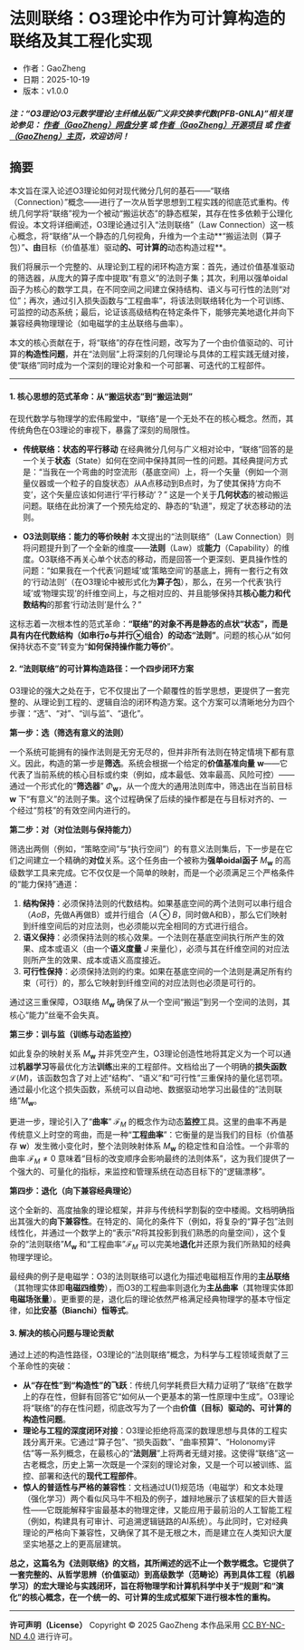 # 法则联络：O3理论中作为可计算构造的联络及其工程化实现

- 作者：GaoZheng
- 日期：2025-10-19
- 版本：v1.0.0

#### ***注：“O3理论/O3元数学理论/主纤维丛版广义非交换李代数(PFB-GNLA)”相关理论参见： [作者（GaoZheng）网盘分享](https://drive.google.com/drive/folders/1lrgVtvhEq8cNal0Aa0AjeCNQaRA8WERu?usp=sharing) 或 [作者（GaoZheng）开源项目](https://github.com/CTaiDeng/open_meta_mathematical_theory) 或 [作者（GaoZheng）主页](https://mymetamathematics.blogspot.com)，欢迎访问！***

## 摘要
本文旨在深入论述O3理论如何对现代微分几何的基石——“联络（Connection）”概念——进行了一次从哲学思想到工程实践的彻底范式重构。传统几何学将“联络”视为一个被动“搬运状态”的静态框架，其存在性多依赖于公理化假设。本文将详细阐述，O3理论通过引入“法则联络”（Law Connection）这一核心概念，将“联络”从一个静态的几何视角，升维为一个主动**“搬运法则（算子包）”**、由**目标（价值基准）驱动**的、可计算的**动态构造过程**。

我们将展示一个完整的、从理论到工程的闭环构造方案：首先，通过价值基准驱动的筛选器，从庞大的算子库中提取“有意义”的法则子集；其次，利用以强单oidal函子为核心的数学工具，在不同空间之间建立保持结构、语义与可行性的法则“对位”；再次，通过引入损失函数与“工程曲率”，将该法则联络转化为一个可训练、可监控的动态系统；最后，论证该高级结构在特定条件下，能够完美地退化并向下兼容经典物理理论（如电磁学的主丛联络与曲率）。

本文的核心贡献在于，将“联络”的存在性问题，改写为了一个由价值驱动的、可计算的**构造性问题**，并在“法则层”上将深刻的几何理论与具体的工程实践无缝对接，使“联络”同时成为一个深刻的理论对象和一个可部署、可迭代的工程部件。

---

#### **1. 核心思想的范式革命：从“搬运状态”到“搬运法则”**

在现代数学与物理学的宏伟殿堂中，“联络”是一个无处不在的核心概念。然而，其传统角色在O3理论的审视下，暴露了深刻的局限性。

* **传统联络：状态的平行移动**
    在经典微分几何与广义相对论中，“联络”回答的是一个关于**状态**（State）如何在空间中保持其同一性的问题。其经典提问方式是：“当我在一个弯曲的时空流形（基底空间）上，将一个矢量（例如一个测量仪器或一个粒子的自旋状态）从A点移动到B点时，为了使其保持‘方向不变’，这个矢量应该如何进行‘平行移动’？” 这是一个关于**几何状态**的被动搬运问题。联络在此扮演了一个预先给定的、静态的“轨道”，规定了状态移动的法则。

* **O3法则联络：能力的等价映射**
    本文提出的“法则联络”（Law Connection）则将问题提升到了一个全新的维度——**法则**（Law）或**能力**（Capability）的维度。O3联络不再关心单个状态的移动，而是回答一个更深刻、更具操作性的问题：“如果我在一个代表‘问题域’或‘策略空间’的基底上，拥有一套行之有效的‘行动法则’（在O3理论中被形式化为**算子包**），那么，在另一个代表‘执行域’或‘物理实现’的纤维空间上，与之相对应的、并且能够保持其**核心能力和代数结构**的那套‘行动法则’是什么？”

这标志着一次根本性的范式革命：**“联络”的对象不再是静态的点状“状态”，而是具有内在代数结构（如串行$o$与并行$⊗$组合）的动态“法则”**。问题的核心从“如何保持状态不变”转变为“**如何保持操作能力等价**”。

#### **2. “法则联络”的可计算构造路径：一个四步闭环方案**

O3理论的强大之处在于，它不仅提出了一个颠覆性的哲学思想，更提供了一套完整的、从理论到工程的、逻辑自洽的闭环构造方案。这个方案可以清晰地分为四个步骤：“选”、“对”、“训与监”、“退化”。

**第一步：选（筛选有意义的法则）**

一个系统可能拥有的操作法则是无穷无尽的，但并非所有法则在特定情境下都有意义。因此，构造的第一步是**筛选**。系统会根据一个给定的**价值基准向量** $\mathbf w$——它代表了当前系统的核心目标或约束（例如，成本最低、效率最高、风险可控）——通过一个形式化的“**筛选器**” $\Phi_{\mathbf w}$，从一个庞大的通用法则库中，筛选出在当前目标 $\mathbf w$ 下“有意义”的法则子集。这个过程确保了后续的操作都是在与目标对齐的、一个经过“剪枝”的有效空间内进行的。

**第二步：对（对位法则与保持能力）**

筛选出两侧（例如，“策略空间”与“执行空间”）的有意义法则集后，下一步是在它们之间建立一个精确的**对位**关系。这个任务由一个被称为**强单oidal函子** $M_{\mathbf w}$ 的高级数学工具来完成。它不仅仅是一个简单的映射，而是一个必须满足三个严格条件的“能力保持”通道：

1.  **结构保持**：必须保持法则的代数结构。如果基底空间的两个法则可以串行组合（$A o B$，先做A再做B）或并行组合（$A ⊗ B$，同时做A和B），那么它们映射到纤维空间后的对应法则，也必须能以完全相同的方式进行组合。
2.  **语义保持**：必须保持法则的核心效果。一个法则在基底空间执行所产生的效果、成本或语义（由一个**语义度量** $J$ 来量化），必须与其在纤维空间的对应法则所产生的效果、成本或语义高度接近。
3.  **可行性保持**：必须保持法则的约束。如果在基底空间的一个法则是满足所有约束（可行）的，那么它映射到纤维空间的对应法则也必须是可行的。

通过这三重保障，O3联络 $M_{\mathbf w}$ 确保了从一个空间“搬运”到另一个空间的法则，其核心“能力”丝毫不会失真。

**第三步：训与监（训练与动态监控）**

如此复杂的映射关系 $M_{\mathbf w}$ 并非凭空产生，O3理论创造性地将其定义为一个可以通过**机器学习**等最优化方法**训练**出来的工程部件。文档给出了一个明确的**损失函数** $\mathcal L(M)$，该函数包含了对上述“结构”、“语义”和“可行性”三重保持的量化惩罚项。通过最小化这个损失函数，系统可以自动地、数据驱动地学习出最佳的“法则联络”$M_{\mathbf w}$。

更进一步，理论引入了“**曲率**” $\mathcal F_M$ 的概念作为动态**监控**工具。这里的曲率不再是传统意义上时空的弯曲，而是一种“**工程曲率**”：它衡量的是当我们的目标（价值基存 $\mathbf w$）发生微小变化时，整个法则映射体系 $M_{\mathbf w}$ 的稳定性和自洽性。一个非零的曲率 $\mathcal F_M \neq 0$ 意味着“目标的改变顺序会影响最终的法则体系”，这为我们提供了一个强大的、可量化的指标，来监控和管理系统在动态目标下的“逻辑漂移”。

**第四步：退化（向下兼容经典理论）**

这个全新的、高度抽象的理论框架，并非与传统科学割裂的空中楼阁。文档明确指出其强大的**向下兼容性**。在特定的、简化的条件下（例如，将复杂的“算子包”法则线性化，并通过一个数学上的“表示”$R$将其投影到我们熟悉的向量空间），这个复杂的“法则联络”$M_{\mathbf w}$ 和“工程曲率”$\mathcal F_M$ 可以完美地**退化**并还原为我们所熟知的经典物理学理论。

最经典的例子是电磁学：O3的法则联络可以退化为描述电磁相互作用的**主丛联络**（其物理实体即**电磁四维势**），而O3的工程曲率则退化为**主丛曲率**（其物理实体即**电磁场张量**）。更重要的是，退化后的理论依然严格满足经典物理学的基本守恒定律，如**比安基（Bianchi）恒等式**。

#### **3. 解决的核心问题与理论贡献**

通过上述的构造性路径，O3理论的“法则联络”概念，为科学与工程领域贡献了三个革命性的突破：

* **从“存在性”到“构造性”的飞跃**：传统几何学耗费巨大精力证明了“联络”在数学上的存在性，但鲜有回答它“如何从一个更基本的第一性原理中生成”。O3理论将“联络”的存在性问题，彻底改写为了一个由**价值（目标）驱动的、可计算的构造性问题**。
* **理论与工程的深度闭环对接**：O3理论拒绝将高深的数理思想与具体的工程实践分离开来。它通过“算子包”、“损失函数”、“曲率预算”、“Holonomy评估”等一系列概念，在最核心的“**法则层**”上将两者无缝对接。这使得“联络”这一古老概念，历史上第一次既是一个深刻的理论对象，又是一个可以被训练、监控、部署和迭代的**现代工程部件**。
* **惊人的普适性与严格的兼容性**：文档通过U(1)规范场（电磁学）和文本处理（强化学习）两个看似风马牛不相及的例子，雄辩地展示了该框架的巨大普适性——它既能解释宇宙最基本的物理定律，又能应用于最前沿的人工智能工程（例如，构建具有可审计、可追溯逻辑链路的AI系统）。与此同时，它对经典理论的严格向下兼容性，又确保了其不是无根之木，而是建立在人类知识大厦坚实地基之上的更高层建筑。

**总之，这篇名为《法则联络》的文档，其所阐述的远不止一个数学概念。它提供了一套完整的、从哲学思辨（价值驱动）到高级数学（范畴论）再到具体工程（机器学习）的宏大理论与实践闭环，旨在将物理学和计算机科学中关于“规则”和“演化”的核心概念，在一个统一的、可计算的生成式框架下进行根本性的重构。**

---

**许可声明（License）**
Copyright © 2025 GaoZheng
本作品采用 [CC BY-NC-ND 4.0](https://creativecommons.org/licenses/by-nc-nd/4.0/deed.zh-Hans) 进行许可。

